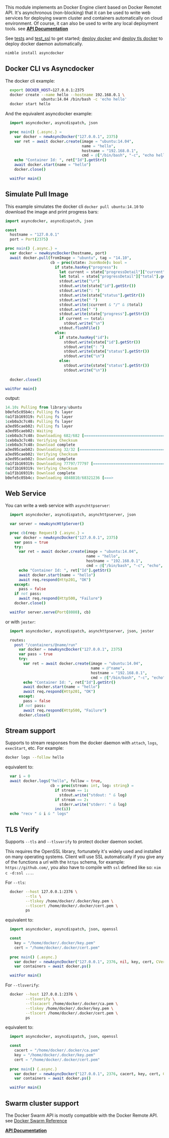 This module implements an Docker Engine client based on Docker Remotet API. It's
asynchronous (non-blocking) that it can be used to write web services for deploying
swarm cluster and containers automatically on cloud environment. Of course, it
can also be used to write any local deployment tools. see [**API Documentation**](http://tulayang.github.io/asyncdocker.html)

See [tests](https://github.com/tulayang/asyncdocker/blob/master/tests/test.nim) and [test_ssl](https://github.com/tulayang/asyncdocker/blob/master/tests/test_ssl.nim) to get started; [deploy docker](https://github.com/tulayang/asyncdocker/blob/master/tests/deploy_nossl_docker.sh) and [deploy tls docker](https://github.com/tulayang/asyncdocker/blob/master/tests/deploy_ssl_docker.sh) to deploy docker daemon automatically.

```sh
nimble install asyncdocker
```

Docker CLI vs Asyncdocker 
-------------------------

The docker cli example:

```sh
  export DOCKER_HOST=127.0.0.1:2375
  docker create --name hello --hostname 192.168.0.1 \
                ubuntu:14.04 /bin/bash -c 'echo hello'
  docker start hello
```

And the equivalent asyncdocker example:

```nim
  import asyncdocker, asyncdispatch, json

  proc main() {.async.} = 
    var docker = newAsyncDocker("127.0.0.1", 2375)
    var ret = await docker.create(image = "ubuntu:14.04", 
                                  name = "hello",
                                  hostname = "192.168.0.1",
                                  cmd = @["/bin/bash", "-c", "echo hello"])
    echo "Container Id: ", ret["Id"].getStr()
    await docker.start(name = "hello")
    docker.close()

  waitFor main()
```

Simulate Pull Image
-------------------

This example simulates the docker cli ``docker pull ubuntu:14.10`` to download
the image and print progress bars:

```nim
import asyncdocker, asyncdispatch, json

const
  hostname = "127.0.0.1"
  port = Port(2375)

proc main() {.async.} =
  var docker = newAsyncDocker(hostname, port)
  await docker.pull(fromImage = "ubuntu", tag = "14.10",
                    cb = proc(state: JsonNode): bool = 
                      if state.hasKey("progress"):
                        let current = state["progressDetail"]["current"].getNum()
                        let total = state["progressDetail"]["total"].getNum()
                        stdout.write("\r")
                        stdout.write(state["id"].getStr())
                        stdout.write(": ")
                        stdout.write(state["status"].getStr())
                        stdout.write(" ")
                        stdout.write($current & "/" & $total)
                        stdout.write(" ")
                        stdout.write(state["progress"].getStr())
                        if current == total:
                          stdout.write("\n")
                        stdout.flushFile()
                      else:
                        if state.hasKey("id"):
                          stdout.write(state["id"].getStr())
                          stdout.write(": ")
                          stdout.write(state["status"].getStr())
                          stdout.write("\n")
                        else: 
                          stdout.write(state["status"].getStr())
                          stdout.write("\n"))
                      
  docker.close()

waitFor main()
```

output:

```nim
14.10: Pulling from library/ubuntu
b0efe5c05b4c: Pulling fs layer
0a1f1b169319: Pulling fs layer
1ceb0a3c7c48: Pulling fs layer
a3ed95caeb02: Pulling fs layer
a3ed95caeb02: Waiting
1ceb0a3c7c48: Downloading 682/682 [==================================================>]    682 B/682 B
1ceb0a3c7c48: Verifying Checksum
1ceb0a3c7c48: Download complete
a3ed95caeb02: Downloading 32/32 [==================================================>]     32 B/32 BB/77.8 kB
a3ed95caeb02: Verifying Checksum
a3ed95caeb02: Download complete
0a1f1b169319: Downloading 77797/77797 [==================================================>]  77.8 kB/77.8 kB
0a1f1b169319: Verifying Checksum
0a1f1b169319: Download complete
b0efe5c05b4c: Downloading 4848810/68321236 [===>                                               ] 4.849 MB/68.32 MB
```

Web Service
-----------

You can write a web service with ``asynchttpserver``:

```nim
  import asyncdocker, asyncdispatch, asynchttpserver, json

  var server = newAsyncHttpServer()

  proc cb(req: Request) {.async.} =
    var docker = newAsyncDocker("127.0.0.1", 2375)
    var pass = true
    try:
      var ret = await docker.create(image = "ubuntu:14.04", 
                                    name = "hello",
                                    hostname = "192.168.0.1",
                                    cmd = @["/bin/bash", "-c", "echo", "hello"])
      echo "Container Id: ", ret["Id"].getStr()
      await docker.start(name = "hello")
      await req.respond(Http201, "OK")
    except:
      pass = false
    if not pass:
      await req.respond(Http500, "Failure")
    docker.close()

  waitFor server.serve(Port(8080), cb)
```

or with ``jester``:

```nim
  import asyncdocker, asyncdispatch, asynchttpserver, json, jester

  routes:
    post "/containers/@name/run"
      var docker = newAsyncDocker("127.0.0.1", 2375)
      var pass = true
      try:
        var ret = await docker.create(image = "ubuntu:14.04", 
                                      name = @"name",
                                      hostname = "192.168.0.1",
                                      cmd = @["/bin/bash", "-c", "echo", "hello"])
        echo "Container Id: ", ret["Id"].getStr()
        await docker.start(name = "hello")
        await req.respond(Http201, "OK")
      except:
        pass = false
      if not pass:
        await req.respond(Http500, "Failure")
      docker.close()
```

Stream support
--------------

Supports to stream responses from the docker daemon with ``attach``, ``logs``, 
``execStart``, etc. For example:

```sh
docker logs --follow hello
```

equivalent to:

```nim
  var i = 0
  await docker.logs("hello", follow = true, 
                    cb = proc(stream: int, log: string) = 
                      if stream == 1:
                        stdout.write("stdout: " & log)
                      if stream == 2:
                        stderr.write("stderr: " & log)
                      inc(i))
  echo "recv " & i & " logs"
```

TLS Verify
----------

Supports `--tls` and `--tlsverify` to protect docker daemon socket. 

This requires the OpenSSL library, fortunately it's widely used and installed on 
many operating systems. Client will use SSL automatically if you give any of 
the functions a url with the ``https`` schema, for example: ``https://github.com/``,
you also have to compile with ``ssl`` defined like so: ``nim c -d:ssl ...``.   

For `--tls`: 

```sh
  docker --host 127.0.0.1:2376 \
         --tls \
         --tlskey /home/docker/.docker/key.pem \
         --tlscert /home/docker/.docker/cert.pem \
         ps
```

equivalent to: 

```nim
  import asyncdocker, asyncdispatch, json, openssl

  const
    key = "/home/docker/.docker/key.pem"
    cert = "/home/docker/.docker/cert.pem"
  
  proc main() {.async.}
    var docker = newAsyncDocker("127.0.0.1", 2376, nil, key, cert, CVerifyNone)
    var containers = await docker.ps()

  waitFor main()
```

For `--tlsverify`: 

```sh
  docker --host 127.0.0.1:2376 \
         --tlsverify \
         --tlscacert /home/docker/.docker/ca.pem \
         --tlskey /home/docker/.docker/key.pem \
         --tlscert /home/docker/.docker/cert.pem \
         ps   
```

equivalent to: 

```nim
  import asyncdocker, asyncdispatch, json, openssl

  const
    cacert = "/home/docker/.docker/ca.pem"
    key = "/home/docker/.docker/key.pem"
    cert = "/home/docker/.docker/cert.pem"
  
  proc main() {.async.}
    var docker = newAsyncDocker("127.0.0.1", 2376, cacert, key, cert, CVerifyPeer)
    var containers = await docker.ps()

  waitFor main()
```

Swarm cluster support
---------------------

The Docker Swarm API is mostly compatible with the Docker Remote API. see [Docker Swarm Reference](https://docs.docker.com/swarm/swarm-api/)

[**API Documentation**](http://tulayang.github.io/asyncdocker.html)
